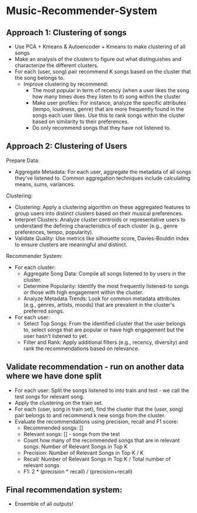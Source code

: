 # Music-Recommender-System

## Approach 1: Clustering of songs

- Use PCA + Kmeans & Autoencoder + Kmeans to make clustering of all songs 
- Make an analysis of the clusters to figure out what distinguishes and characterize the different clusters. 
- For each (user, song) pair recommend K songs based on the cluster that the song belongs to. 
    - Improve clustering by recommend: 
        - The most popular in term of recency (when a user likes the song how many times does they listen to it) song within the cluster 
        - Make user profiles: For instance, analyze the specific attributes (tempo, loudness, genre) that are more frequently found in the songs each user likes. Use this to rank songs within the cluster based on similarity to their preferences.
        - Do only recommend songs that they have not listened to. 

## Approach 2: Clustering of Users

Prepare Data: 
- Aggregate Metadata: For each user, aggregate the metadata of all songs they've listened to. Common aggregation techniques include calculating means, sums, variances. 

Clustering: 
- Clustering: Apply a clustering algorithm on these aggregated features to group users into distinct clusters based on their musical preferences.
- Interpret Clusters: Analyze cluster centroids or representative users to understand the defining characteristics of each cluster (e.g., genre preferences, tempo, popularity).
- Validate Quality: Use metrics like silhouette score, Davies-Bouldin index to ensure clusters are meaningful and distinct.

Recommender System: 
- For each cluster:
    * Aggregate Song Data: Compile all songs listened to by users in the cluster.
    * Determine Popularity: Identify the most frequently listened-to songs or those with high engagement within the cluster.
    * Analyze Metadata Trends: Look for common metadata attributes (e.g., genres, artists, moods) that are prevalent in the cluster's preferred songs.
- For each user: 
    * Select Top Songs: From the identified cluster that the user belongs to, select songs that are popular or have high engagement but the user hasn't listened to yet.
    * Filter and Rank: Apply additional filters (e.g., recency, diversity) and rank the recommendations based on relevance.

## Validate recommendation - run on another data where we have done split 
- For each user: Split the songs listened to into train and test - we call the test songs for relevant song. 
- Apply the clustering on the train set. 
- For each (user, song in train set), find the cluster that the (user, song) pair belongs to and recommend k new songs from the cluster. 
- Evaluate the recommendations  using precision, recall and F1 score: 
    - Recommended songs: []
    - Relevant songs: [] - songs from the test
    - Count how many  of the recommended songs that are in relevant songs:  Number of Relevant Songs in Top K
    - Precision: Number of Relevant Songs in Top K / K 
    - Recall: Number of Relevant Songs in Top K / Total number of relevant songs
    - F1: 2 * (precision * recall) / (precision+recall) 


 

## Final recommendation system: 
- Ensemble of all outputs! 
